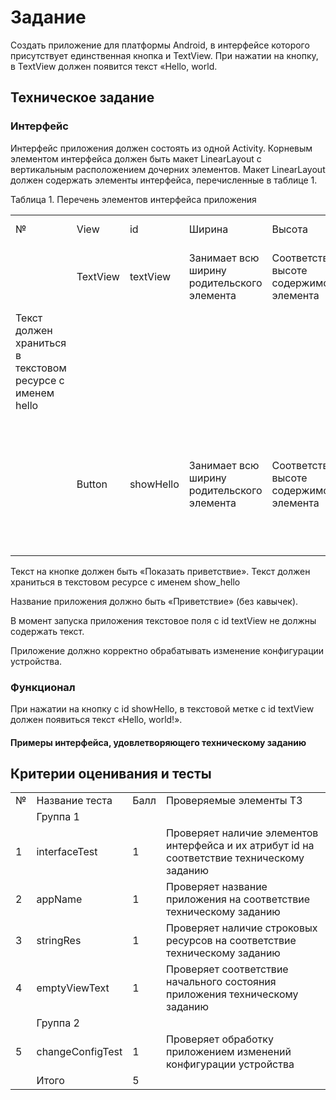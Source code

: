 Задание
=======

Создать приложение для платформы Android, в интерфейсе которого присутствует единственная кнопка и TextView. При нажатии на кнопку, в TextView должен появится текст «Hello, world.

Техническое задание
-------------------

### Интерфейс

Интерфейс приложения должен состоять из одной Activity. Корневым элементом интерфейса должен быть макет LinearLayout с вертикальным расположением дочерних элементов. Макет LinearLayout должен содержать элементы интерфейса, перечисленные в таблице 1.

Таблица 1. Перечень элементов интерфейса приложения

|||||||
|--- |--- |--- |--- |--- |--- |
|№|View|id|Ширина|Высота|Другие свойства|
||TextView|textView|Занимает всю ширину родительского элемента|Соответствует высоте содержимого элемента|Текстовая метка для отображения строки «Hello, world!».
                Текст должен храниться в текстовом ресурсе с именем hello|
||Button|showHello|Занимает всю ширину родительского элемента|Соответствует высоте содержимого элемента|Текст на кнопке должен быть «Показать приветствие». Текст должен храниться в текстовом ресурсе с именем show_hello|

Текст на кнопке должен быть «Показать приветствие». Текст должен храниться в текстовом ресурсе с именем show\_hello

Название приложения должно быть «Приветствие» (без кавычек).

В момент запуска приложения текстовое поля с id textView не должны содержать текст.

Приложение должно корректно обрабатывать изменение конфигурации устройства.

### Функционал

При нажатии на кнопку с id showHello, в текстовой метке с id textView должен появиться текст «Hello, world!».

#### Примеры интерфейса, удовлетворяющего техническому заданию

Критерии оценивания и тесты
---------------------------

|||||
|--- |--- |--- |--- |
|№|Название теста|Балл|Проверяемые элементы ТЗ|
||Группа 1|||
|1|interfaceTest|1|Проверяет наличие элементов интерфейса и их атрибут id на соответствие техническому заданию|
|2|appName|1|Проверяет название приложения на соответствие техническому заданию|
|3|stringRes|1|Проверяет наличие строковых ресурсов на соответствие техническому заданию|
|4|emptyViewText|1|Проверяет соответствие начального состояния приложения техническому заданию|
||Группа 2|||
|5|changeConfigTest|1|Проверяет обработку приложением изменений конфигурации устройства|
||Итого|5||
